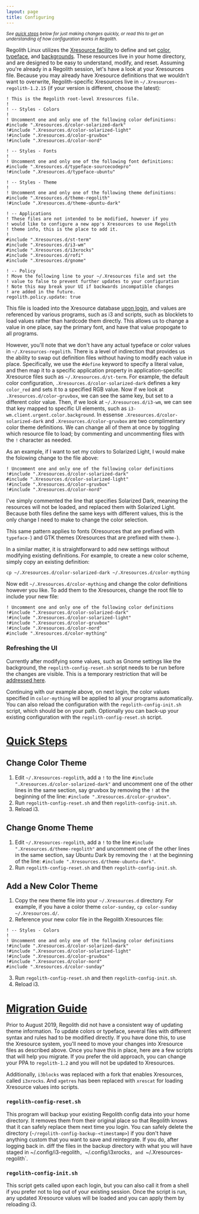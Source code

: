 ```yaml
---
layout: page
title: Configuring
---
```


<sub>_See [quick steps](#quick-steps) below for just making changes quickly, or read this to get an understanding of how configuration works in Regolith._</sub>

Regolith Linux utilizes the [Xresource facility](https://en.wikipedia.org/wiki/X_resources#Location_and_use) to define and set [color](https://github.com/regolith-linux/regolith-styles/blob/master/Xresources/root#L3-L7), [typeface](https://github.com/regolith-linux/regolith-styles/blob/master/Xresources/root#L9-L13), and [backgrounds](https://github.com/regolith-linux/regolith-styles/blob/master/Xresources/root#L9-L13).  These resources live in your home directory, and are designed to be easy to understand, modify, and reset.  Assuming you're already in a Regolith session, let's have a look at your Xresources file.  Because you may already have Xresource definitions that we wouldn't want to overwrite, Regolith-specific Xresources live in `~/.Xresources-regolith-1.2.15` (if your version is different, choose the latest):
```
! This is the Regolith root-level Xresources file.
!
! -- Styles - Colors
!
! Uncomment one and only one of the following color definitions:
#include ".Xresources.d/color-solarized-dark"
!#include ".Xresources.d/color-solarized-light"
!#include ".Xresources.d/color-gruvbox"
!#include ".Xresources.d/color-nord"

! -- Styles - Fonts
!
! Uncomment one and only one of the following font definitions:
#include ".Xresources.d/typeface-sourcecodepro"
!#include ".Xresources.d/typeface-ubuntu"

! -- Styles - Theme
!
! Uncomment one and only one of the following theme definitions:
#include ".Xresources.d/theme-regolith"
!#include ".Xresources.d/theme-ubuntu-dark"

! -- Applications
! These files are not intended to be modified, however if you
! would like to configure a new app's Xresources to use Regolith
! theme info, this is the place to add it.
!
#include ".Xresources.d/st-term"
#include ".Xresources.d/i3-wm"
#include ".Xresources.d/i3xrocks"
#include ".Xresources.d/rofi"
#include ".Xresources.d/gnome"

! -- Policy
! Move the following line to your ~/.Xresources file and set the
! value to false to prevent further updates to your configuration
! Note this may break your UI if backwards incompatible changes 
! are added in the future.
regolith.policy.update: true

```

This file is loaded into the Xresource database [upon login](https://github.com/regolith-linux/regolith-scripts/blob/master/regolith-config-init.sh#L23-L33), and values are referenced by various programs, such as i3 and scripts, such as blocklets to load values rather than hardcode them directly.  This allows us to change a value in one place, say the primary font, and have that value propogate to all programs.  

However, you'll note that we don't have any actual typeface or color values in `~/.Xresources-regolith`.  There is a level of indirection that provides us the ability to swap out definition files without having to modify each value in place.  Specifically, we use the `#define` keyword to specify a literal value, and then map it to a specific application property in application-specific Xresource files such as `~/.Xresources.d/st-term`.  For example, the default color configuration, `.Xresources.d/color-solarized-dark` defines a key `color_red` and sets it to a specified RGB value.  Now if we look at `.Xresources.d/color-gruvbox`, we can see the same key, but set to a different color value.  Then, if we look at `~/.Xresources.d/i3-wm`, we can see that key mapped to specific UI elements, such as `i3-wm.client.urgent.color.background`.  In essense `.Xresources.d/color-solarized-dark` and `.Xresources.d/color-gruvbox` are two complimentary color theme definitions.  We can change all of them at once by toggling which resource file to load; by commenting and uncommenting files with the `!` character as needed.

As an example, if I want to set my colors to Solarized Light, I would make the folowing change to the file above:
```
! Uncomment one and only one of the following color definitions 
!#include ".Xresources.d/color-solarized-dark"
#include ".Xresources.d/color-solarized-light"
!#include ".Xresources.d/color-gruvbox"
!#include ".Xresources.d/color-nord"
```

I've simply commented the line that specifies Solarized Dark, meaning the resources will not be loaded, and replaced them with Solarized Light.  Because both files define the same keys with different values, this is the only change I need to make to change the color selection.

This same pattern applies to fonts (Xresources that are prefixed with `typeface-`) and GTK themes (Xresources that are prefixed with `theme-`).

In a similar matter, it is straightforward to add new settings without modifying existing definitions.  For example, to create a new color scheme, simply copy an existing definition:
```
cp ~/.Xresources.d/color-solarized-dark ~/.Xresources.d/color-mything
```

Now edit `~/.Xresources.d/color-mything` and change the color definitions however you like.  To add them to the Xresources, change the root file to include your new file:
```
! Uncomment one and only one of the following color definitions 
!#include ".Xresources.d/color-solarized-dark"
!#include ".Xresources.d/color-solarized-light"
!#include ".Xresources.d/color-gruvbox"
!#include ".Xresources.d/color-nord"
#include ".Xresources.d/color-mything"
```

### Refreshing the UI

Currently after modifying some values, such as Gnome settings like the background, the `regolith-config-reset.sh` script needs to be run before the changes are visible.  This is a temporary restriction that will be [addressed here](https://github.com/regolith-linux/regolith-scripts/issues/2).

Continuing with our example above, on next login, the color values specified in `color-mything` will be applied to all your programs automatically.  You can also reload the configuration with the `regolith-config-init.sh` script, which should be on your path.  Optionally you can back-up your existing configuration with the `regolith-config-reset.sh` script.

# [Quick Steps](#quick-steps)

## Change Color Theme

1. Edit `~/.Xresources-regolith`, add a `!` to the line `#include ".Xresources.d/color-solarized-dark"` and uncomment one of the other lines in the same section, say gruvbox by removing the `!` at the beginning of the line: `#include ".Xresources.d/color-gruvbox"`.
2. Run `regolith-config-reset.sh` and then `regolith-config-init.sh`.
3. Reload i3.

## Change Gnome Theme

1. Edit `~/.Xresources-regolith`, add a `!` to the line `#include ".Xresources.d/theme-regolith"` and uncomment one of the other lines in the same section, say Ubuntu Dark by removing the `!` at the beginning of the line: `#include ".Xresources.d/theme-ubuntu-dark"`.
2. Run `regolith-config-reset.sh` and then `regolith-config-init.sh`.

## Add a New Color Theme

1. Copy the new theme file into your `~/.Xresources.d` directory.  For example, if you have a color theme `color-sunday`, `cp color-sunday ~/.Xresources.d/`.
2. Reference your new color file in the Regolith Xresources file:
```
! -- Styles - Colors
!
! Uncomment one and only one of the following color definitions 
!#include ".Xresources.d/color-solarized-dark"
!#include ".Xresources.d/color-solarized-light"
!#include ".Xresources.d/color-gruvbox"
!#include ".Xresources.d/color-nord"
#include ".Xresources.d/color-sunday"
```
3. Run `regolith-config-reset.sh` and then `regolith-config-init.sh`.
4. Reload i3.

# [Migration Guide](#migration-guide)

Prior to August 2019, Regolith did not have a consistent way of updating theme information.  To update colors or typeface, several files with different syntax and rules had to be modified directly.  If you have done this, to use the Xresource system, you'll need to move your changes into Xresource files as described above.  Once you have this in place, here are a few scripts that will help you migrate.  If you prefer the old approach, you can change your PPA to `regolith-1.2` and you will not be updated to Xresources.

Additionally, `i3blocks` was replaced with a fork that enables Xresources, called `i3xrocks`.  And `xgetres` has been replaced with `xrescat` for loading Xresource values into scripts.

### `regolith-config-reset.sh`

This program will backup your existing Regolith config data into your home directory.  It removes them from their original place so that Regolith knows that it can safely replace them next time you login.  You can safely delete the directory (`~/regolith-config-backup-<timestamp>`) if you don't have anything custom that you want to save and reintegrate.  If you do, after logging back in. diff the files in the backup directory with what you will have staged in ~/.config/i3-regolith`, `~/.config/i3xrocks`, and `~/.Xresources-regolith`.

### `regolith-config-init.sh`

This script gets called upon each login, but you can also call it from a shell if you prefer not to log out of your existing session.  Once the script is run, any updated Xresource values will be loaded and you can apply them by reloading i3.
